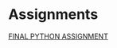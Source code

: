 # Assignments

[FINAL PYTHON ASSIGNMENT](https://github.com/Dikvoormekaar/Assignments/blob/master/Assignment2.ipynb)
